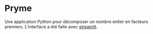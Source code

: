 # Pryme

Une application Python pour décomposer un nombre entier en facteurs premiers. L'interface a été faite avec [streamlit](streamlit.io).
